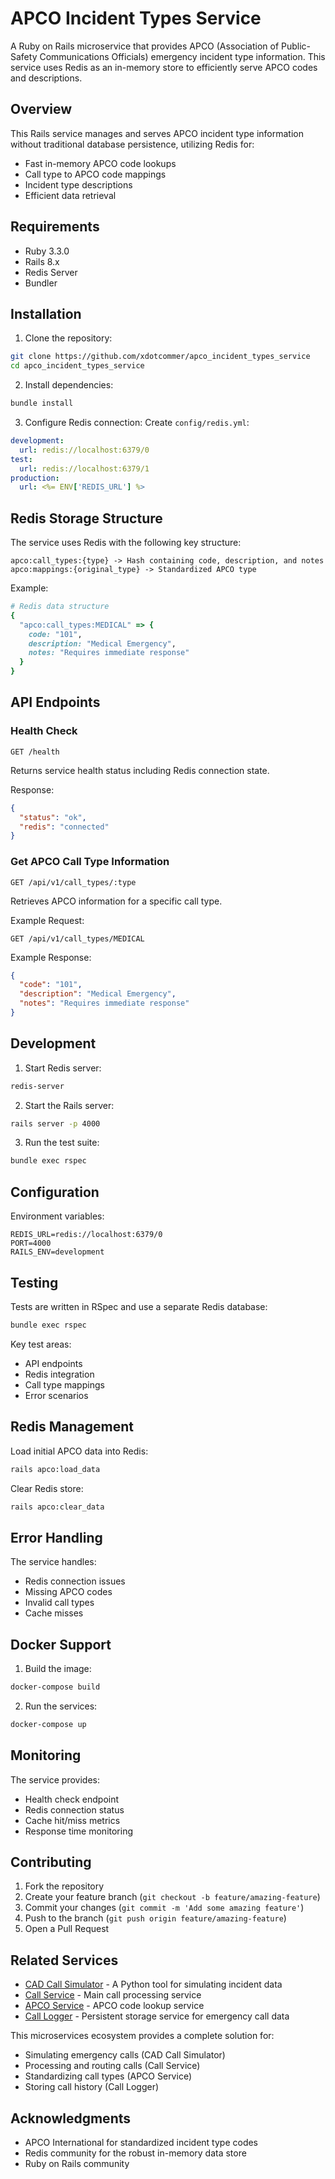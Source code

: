 # APCO Incident Types Service

A Ruby on Rails microservice that provides APCO (Association of Public-Safety Communications Officials) emergency incident type information. This service uses Redis as an in-memory store to efficiently serve APCO codes and descriptions.

## Overview

This Rails service manages and serves APCO incident type information without traditional database persistence, utilizing Redis for:
- Fast in-memory APCO code lookups
- Call type to APCO code mappings
- Incident type descriptions
- Efficient data retrieval

## Requirements

- Ruby 3.3.0
- Rails 8.x
- Redis Server
- Bundler

## Installation

1. Clone the repository:
```bash
git clone https://github.com/xdotcommer/apco_incident_types_service
cd apco_incident_types_service
```

2. Install dependencies:
```bash
bundle install
```

3. Configure Redis connection:
Create `config/redis.yml`:
```yaml
development:
  url: redis://localhost:6379/0
test:
  url: redis://localhost:6379/1
production:
  url: <%= ENV['REDIS_URL'] %>
```

## Redis Storage Structure

The service uses Redis with the following key structure:
```
apco:call_types:{type} -> Hash containing code, description, and notes
apco:mappings:{original_type} -> Standardized APCO type
```

Example:
```ruby
# Redis data structure
{
  "apco:call_types:MEDICAL" => {
    code: "101",
    description: "Medical Emergency",
    notes: "Requires immediate response"
  }
}
```

## API Endpoints

### Health Check
```http
GET /health
```
Returns service health status including Redis connection state.

Response:
```json
{
  "status": "ok",
  "redis": "connected"
}
```

### Get APCO Call Type Information
```http
GET /api/v1/call_types/:type
```

Retrieves APCO information for a specific call type.

Example Request:
```http
GET /api/v1/call_types/MEDICAL
```

Example Response:
```json
{
  "code": "101",
  "description": "Medical Emergency",
  "notes": "Requires immediate response"
}
```

## Development

1. Start Redis server:
```bash
redis-server
```

2. Start the Rails server:
```bash
rails server -p 4000
```

3. Run the test suite:
```bash
bundle exec rspec
```

## Configuration

Environment variables:
```env
REDIS_URL=redis://localhost:6379/0
PORT=4000
RAILS_ENV=development
```

## Testing

Tests are written in RSpec and use a separate Redis database:

```bash
bundle exec rspec
```

Key test areas:
- API endpoints
- Redis integration
- Call type mappings
- Error scenarios

## Redis Management

Load initial APCO data into Redis:
```bash
rails apco:load_data
```

Clear Redis store:
```bash
rails apco:clear_data
```

## Error Handling

The service handles:
- Redis connection issues
- Missing APCO codes
- Invalid call types
- Cache misses

## Docker Support

1. Build the image:
```bash
docker-compose build
```

2. Run the services:
```bash
docker-compose up
```

## Monitoring

The service provides:
- Health check endpoint
- Redis connection status
- Cache hit/miss metrics
- Response time monitoring

## Contributing

1. Fork the repository
2. Create your feature branch (`git checkout -b feature/amazing-feature`)
3. Commit your changes (`git commit -m 'Add some amazing feature'`)
4. Push to the branch (`git push origin feature/amazing-feature`)
5. Open a Pull Request

## Related Services

- [CAD Call Simulator](https://github.com/xdotcommer/cad-call-simulator) - A Python tool for simulating incident data
- [Call Service](https://github.com/xdotcommer/call_service) - Main call processing service
- [APCO Service](https://github.com/xdotcommer/apco_incident_types_service) - APCO code lookup service
- [Call Logger](https://github.com/xdotcommer/call_logger) - Persistent storage service for emergency call data

This microservices ecosystem provides a complete solution for:
- Simulating emergency calls (CAD Call Simulator)
- Processing and routing calls (Call Service)
- Standardizing call types (APCO Service)
- Storing call history (Call Logger)

## Acknowledgments

- APCO International for standardized incident type codes
- Redis community for the robust in-memory data store
- Ruby on Rails community